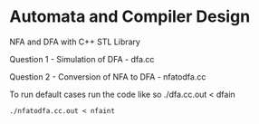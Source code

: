 # Automata and Compiler Design

NFA and DFA with C++ STL Library 

Question 1 - Simulation of DFA - dfa.cc

Question 2 - Conversion of NFA to DFA - nfatodfa.cc


To run default cases run the code like so 
	./dfa.cc.out < dfain

	./nfatodfa.cc.out < nfaint
